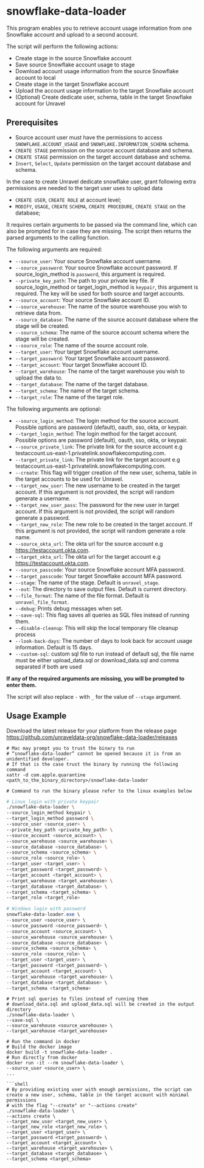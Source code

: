 # snowflake-data-loader

This program enables you to retrieve account usage information from one Snowflake account and upload to a second account. 

The script will perform the following actions:
- Create stage in the source Snowflake account
- Save source Snowflake account usage to stage 
- Download account usage information from the source Snowflake account to local
- Create stage in the target Snowflake account
- Upload the account usage information to the target Snowflake account
- (Optional) Create dedicate user, schema, table in the target Snowflake account for Unravel

## Prerequisites
- Source account user must have the permissions to access `SNOWFLAKE.ACCOUNT_USAGE` and `SNOWFLAKE.INFORMATION_SCHEMA` schema.
- `CREATE STAGE` permission on the source account database and schema.
- `CREATE STAGE` permission on the target account database and schema.
- `Insert`, `Select`, `Update` permission on the target account database and schema.

In the case to create Unravel dedicate snowflake user, grant following extra permissions are needed to the target user uses to upload data 
- `CREATE USER`, `CREATE ROLE` at account level;
- `MODIFY`, `USAGE`, `CREATE` `SCHEMA`, `CREATE PROCEDURE`, `CREATE STAGE` on the database;

It requires certain arguments to be passed via the command line, which can also be prompted for in case they are missing. The script then returns the parsed arguments to the calling function.

The following arguments are required:
* `--source_user`: Your source Snowflake account username.
* `--source_password`: Your source Snowflake account password. If source_login_method is `password`, this argument is required.
* `--private_key_path`: The path to your private key file. If source_login_method or target_login_method is `keypair`, this argument is required. The key will be used for both source and target accounts.
* `--source_account`: Your source Snowflake account ID.
* `--source_warehouse`: The name of the source warehouse you wish to retrieve data from.
* `--source_database`: The name of the source account database where the stage will be created.
* `--source_schema`: The name of the source account schema where the stage will be created.
* `--source_role`: The name of the source account role.
* `--target_user`: Your target Snowflake account username.
* `--target_password`: Your target Snowflake account password.
* `--target_account`: Your target Snowflake account ID.
* `--target_warehouse`: The name of the target warehouse you wish to upload the data to.
* `--target_database`: The name of the target database.
* `--target_schema`: The name of the target schema.
* `--target_role`: The name of the target role.

The following arguments are optional:
* `--source_login_method`: The login method for the source account. Possible options are password (default), oauth, sso, okta, or keypair.
* `--target_login_method`: The login method for the target account. Possible options are password (default), oauth, sso, okta, or keypair.
* `--source_private_link`: The private link for the source account e.g testaccount.us-east-1.privatelink.snowflakecomputing.com.
* `--target_private_link`: The private link for the target account e.g testaccount.us-east-1.privatelink.snowflakecomputing.com.
* `--create`: This flag will trigger creation of the new user, schema, table in the target accounts to be used for Unravel.
* `--target_new_user`: The new username to be created in the target account. If this argument is not provided, the script will random generate a username.
* `--target_new_user_pass`: The password for the new user in target account. If this argument is not provided, the script will random generate a password.
* `--target_new_role`: The new role to be created in the target account. If this argument is not provided, the script will random generate a role name.
* `--source_okta_url`: The okta url for the source account e.g https://testaccount.okta.com.
* `--target_okta_url`: The okta url for the target account e.g https://testaccount.okta.com.
* `--source_passcode`: Your source Snowflake account MFA password.
* `--target_passcode`: Your target Snowflake account MFA password.
* `--stage`: The name of the stage. Default is `unravel_stage`.
* `--out`: The directory to save output files. Default is current directory.
* `--file_format`: The name of the file format. Default is `unravel_file_format`.
* `--debug`: Prints debug messages when set.
* `--save-sql`: This flag saves all queries as SQL files instead of running them.
* `--disable-cleanup`: This will skip the local temporary file cleanup process
* `--look-back-days`: The number of days to look back for account usage information. Default is 15 days.
* `--custom-sql`: custom sql file to run instead of default sql, the file name must be either upload_data.sql or download_data.sql and comma separated if both are used

**If any of the required arguments are missing, you will be prompted to enter them.** 

The script will also replace `-` with `_` for the value of `--stage` argument.

## Usage Example
Download the latest release for your platform from the release page
https://github.com/unraveldata-org/snowflake-data-loader/releases

```shell
# Mac may prompt you to trust the binary to run
# “snowflake-data-loader” cannot be opened because it is from an unidentified developer.
# If that is the case trust the binary by running the following command
xattr -d com.apple.quarantine  <path_to_the_binary_directory>/snowflake-data-loader

# Command to run the binary please refer to the linux examples below
```

```bash
# Linux login with private keypair
./snowflake-data-loader \
--source_login_method keypair \
--target_login_method password \
--source_user <source_user> \
--private_key_path <private_key_path> \
--source_account <source_account> \
--source_warehouse <source_warehouse> \
--source_database <source_database> \
--source_schema <source_schema> \
--source_role <source_role> \
--target_user <target_user> \
--target_password <target_password> \
--target_account <target_account> \
--target_warehouse <target_warehouse> \
--target_database <target_database> \
--target_schema <target_schema> \
--target_role <target_role>
```

```powershell
# Windows login with password
snowflake-data-loader.exe \
--source_user <source_user> \
--source_password <source_password> \
--source_account <source_account> \
--source_warehouse <source_warehouse> \
--source_database <source_database> \
--source_schema <source_schema> \
--source_role <source_role> \
--target_user <target_user> \
--target_password <target_password> \
--target_account <target_account> \
--target_warehouse <target_warehouse> \
--target_database <target_database> \
--target_schema <target_schema>
```

```shell
# Print sql queries to files instead of running them
# download_data.sql and upload_data.sql will be created in the output directory
./snowflake-data-loader \
--save-sql \
--source_warehouse <source_warehouse> \
--target_warehouse <target_warehouse>
```

```shell
# Run the command in docker
# Build the docker image
docker build -t snowflake-data-loader .
# Run directly from docker
docker run -it --rm snowflake-data-loader \
--source_user <source_user> \
...

```shell
# By providing existing user with enough permissions, the script can create a new user, schema, table in the target account with minimal permissions
# with the flag "--create" or "--actions create"
./snowflake-data-loader \
--actions create \
--target_new_user <target_new_user> \
--target_new_role <target_new_role> \
--target_user <target_user> \
--target_password <target_password> \
--target_account <target_account> \
--target_warehouse <target_warehouse> \
--target_database <target_database> \
--target_schema <target_schema>
```
```
